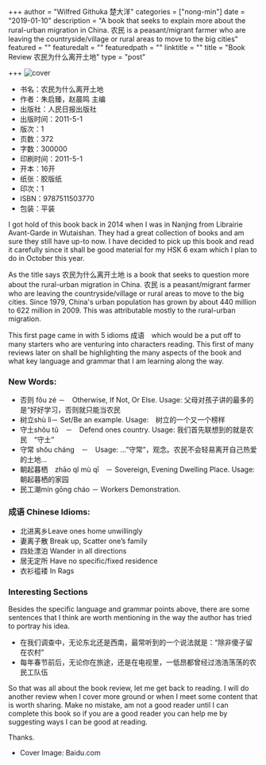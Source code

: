 +++
author = "Wilfred Githuka 楚大洋"
categories = ["nong-min"]
date = "2019-01-10"
description = "A book that seeks to explain more about the rural-urban migration in China. 农民 is a peasant/migrant farmer who are leaving the countryside/village or rural areas to move to the big cities"
featured = ""
featuredalt = ""
featuredpath = ""
linktitle = ""
title = "Book Review 农民为什么离开土地"
type = "post"

+++
![cover](/img/nong_min_cover.jpg)

* 书名：农民为什么离开土地
* 作者：朱启臻，赵晨鸣 主编
* 出版社：人民日报出版社
* 出版时间：2011-5-1
* 版次：1
* 页数：372
* 字数：300000
* 印刷时间：2011-5-1
* 开本：16开
* 纸张：胶版纸
* 印次：1
* ISBN：9787511503770
* 包装：平装

I got hold of this book back in 2014 when I was in Nanjing from Librairie Avant-Garde in Wutaishan. They had a great collection of books and am sure they still have up-to now. I have decided to pick up this book and read it carefully since it shall be good material for my HSK 6 exam which I plan to do in October this year.

As the title says 农民为什么离开土地 is a book that seeks to question more about the rural-urban migration in China. 农民 is a peasant/migrant farmer who are leaving the countryside/village or rural areas to move to the big cities. Since 1979, China's urban population has grown by about 440 million to 622 million in 2009. This was attributable mostly to the rural-urban migration.

This first page came in with 5 idioms 成语　which would be a put off to many starters who are venturing into characters reading. This first of many reviews later on shall be highlighting the many aspects of the book and what key language and grammar that I am learning along the way.

### New Words:
* 否则 fǒu zé －　Otherwise, If Not, Or Else. Usage: 父母对孩子讲的最多的是“好好学习，否则就只能当农民
* 树立shù lì－ Set/Be an example. Usage:　树立的一个又一个榜样
* 守土shǒu tǔ　－　Defend ones country. Usage: 我们首先联想到的就是农民　“守土”
* 守常 shǒu cháng　－　Usage: ...”守常”，观念。农民不会轻易离开自己热爱的土地...
* 朝起暮栖　zhāo qǐ mù qī　－ Sovereign, Evening Dwelling Place. Usage: 朝起暮栖的家园
* 民工潮mín gōng cháo － Ｗorkers Demonstration.
 

### 成语 Chinese Idioms:
* 北进离乡Leave ones home unwillingly
* 妻离子散 Break up, Scatter one’s family
* 四处漂泊 Wander in all directions
* 居无定所 Have no specific/fixed residence
* 衣衫褴褛 In Rags


### Interesting Sections

Besides the specific language and grammar points above, there are some sentences that I think are worth 
mentioning in the way the author has tried to portray his idea.

* 在我们调查中，无论东北还是西南，最常听到的一个说法就是：“除非傻子留在农村”
* 每年春节前后，无论你在旅途，还是在电视里，一低昂都曾经过浩浩荡荡的农民工队伍　

So that was all about the book review, let me get back to reading. I will do another review when I cover more ground or when I meet
some content that is worth sharing. Make no mistake, am not a good reader until I can complete this book so if you are a good
reader you can help me by suggesting ways I can be good at reading.

Thanks.

* Cover Image: Baidu.com
